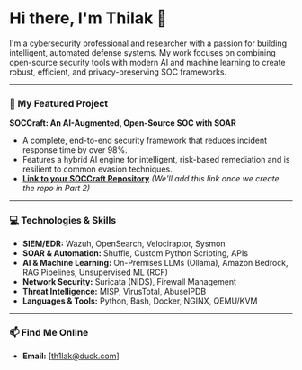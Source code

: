 # Hi there, I'm Thilak 👋

I'm a cybersecurity professional and researcher with a passion for building intelligent, automated defense systems. My work focuses on combining open-source security tools with modern AI and machine learning to create robust, efficient, and privacy-preserving SOC frameworks.

---

### 🚀 My Featured Project

**SOCCraft: An AI-Augmented, Open-Source SOC with SOAR**
- A complete, end-to-end security framework that reduces incident response time by over 98%.
- Features a hybrid AI engine for intelligent, risk-based remediation and is resilient to common evasion techniques.
- **[Link to your SOCCraft Repository](#)** *(We'll add this link once we create the repo in Part 2)*

---

### 💻 Technologies & Skills

- **SIEM/EDR:** Wazuh, OpenSearch, Velociraptor, Sysmon
- **SOAR & Automation:** Shuffle, Custom Python Scripting, APIs
- **AI & Machine Learning:** On-Premises LLMs (Ollama), Amazon Bedrock, RAG Pipelines, Unsupervised ML (RCF)
- **Network Security:** Suricata (NIDS), Firewall Management
- **Threat Intelligence:** MISP, VirusTotal, AbuseIPDB
- **Languages & Tools:** Python, Bash, Docker, NGINX, QEMU/KVM

---

### 📫 Find Me Online
- **Email:** [th1lak@duck.com]
